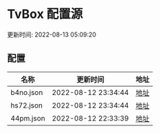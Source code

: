 
# TvBox 配置源

更新时间: 2022-08-13 05:09:20


## 配置

|   名称  | 更新时间  |地址  |
|  ----  | ----  |----  |
|  b4no.json | 2022-08-12 23:34:44 |[地址](https://box.okeybox.top/tv/b4no.json) |
|  hs72.json | 2022-08-12 23:34:44 |[地址](https://box.okeybox.top/tv/hs72.json) |
|  44pm.json | 2022-08-12 22:33:39 |[地址](https://box.okeybox.top/tv/44pm.json) |
  
    